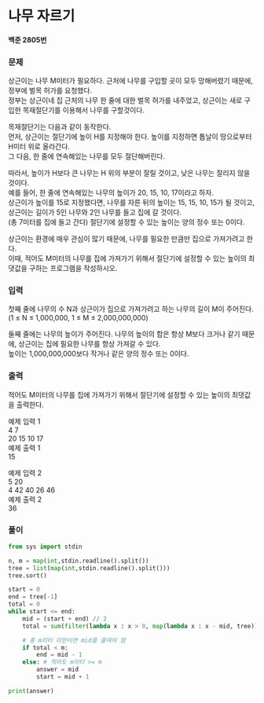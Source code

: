 # 나무 자르기
#### 백준 2805번
### 문제
상근이는 나무 M미터가 필요하다. 근처에 나무를 구입할 곳이 모두 망해버렸기 때문에, 정부에 벌목 허가를 요청했다.              
정부는 상근이네 집 근처의 나무 한 줄에 대한 벌목 허가를 내주었고, 상근이는 새로 구입한 목재절단기를 이용해서 나무를 구할것이다.           

목재절단기는 다음과 같이 동작한다.           
먼저, 상근이는 절단기에 높이 H를 지정해야 한다. 높이를 지정하면 톱날이 땅으로부터 H미터 위로 올라간다.         
그 다음, 한 줄에 연속해있는 나무를 모두 절단해버린다.                
           
따라서, 높이가 H보다 큰 나무는 H 위의 부분이 잘릴 것이고, 낮은 나무는 잘리지 않을 것이다.          
예를 들어, 한 줄에 연속해있는 나무의 높이가 20, 15, 10, 17이라고 하자.            
상근이가 높이를 15로 지정했다면, 나무를 자른 뒤의 높이는 15, 15, 10, 15가 될 것이고, 상근이는 길이가 5인 나무와 2인 나무를 들고 집에 갈 것이다.            
(총 7미터를 집에 들고 간다) 절단기에 설정할 수 있는 높이는 양의 정수 또는 0이다.

상근이는 환경에 매우 관심이 많기 때문에, 나무를 필요한 만큼만 집으로 가져가려고 한다.            
이때, 적어도 M미터의 나무를 집에 가져가기 위해서 절단기에 설정할 수 있는 높이의 최댓값을 구하는 프로그램을 작성하시오.             

### 입력
첫째 줄에 나무의 수 N과 상근이가 집으로 가져가려고 하는 나무의 길이 M이 주어진다. (1 ≤ N ≤ 1,000,000, 1 ≤ M ≤ 2,000,000,000)          

둘째 줄에는 나무의 높이가 주어진다. 나무의 높이의 합은 항상 M보다 크거나 같기 때문에, 상근이는 집에 필요한 나무를 항상 가져갈 수 있다.               
높이는 1,000,000,000보다 작거나 같은 양의 정수 또는 0이다.          
 
### 출력
적어도 M미터의 나무를 집에 가져가기 위해서 절단기에 설정할 수 있는 높이의 최댓값을 출력한다.         
       
예제 입력 1        
4 7         
20 15 10 17     
예제 출력 1        
15            
          
예제 입력 2        
5 20            
4 42 40 26 46           
예제 출력 2           
36        
       
### 풀이

```python
from sys import stdin

n, m = map(int,stdin.readline().split())
tree = list(map(int,stdin.readline().split()))
tree.sort()

start = 0
end = tree[-1]
total = 0
while start <= end:
    mid = (start + end) // 2
    total = sum(filter(lambda x : x > 0, map(lambda x : x - mid, tree)))

    # 총 m미터 미만이면 mid를 줄여야 함
    if total < m:
        end = mid - 1
    else: # 적어도 m미터 >= m
        answer = mid
        start = mid + 1

print(answer)
```
